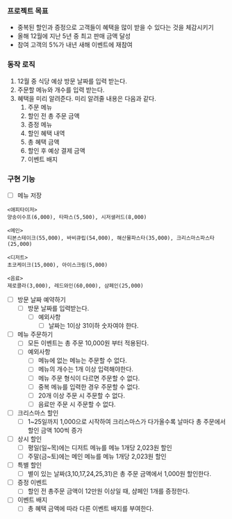 ### 프로젝트 목표

- 중복된 할인과 증정으로 고객들이 혜택을 많이 받을 수 있다는 것을 체감시키기
- 올해 12월에 지난 5년 중 최고 판매 금액 달성
- 참여 고객의 5%가 내년 새해 이벤트에 재참여

### 동작 로직

1. 12월 중 식당 예상 방문 날짜를 입력 받는다.
2. 주문할 메뉴와 개수를 입력 받는다.
3. 혜택을 미리 알려준다. 미리 알려줄 내용은 다음과 같다.
    1. 주문 메뉴
    2. 할인 전 총 주문 금액
    3. 증정 메뉴
    4. 할인 혜택 내역
    5. 총 혜택 금액
    6. 할인 후 예상 결제 금액
    7. 이벤트 배지

### 구현 기능
- [ ] 메뉴 저장
```text
<애피타이저>
양송이수프(6,000), 타파스(5,500), 시저샐러드(8,000)

<메인>
티본스테이크(55,000), 바비큐립(54,000), 해산물파스타(35,000), 크리스마스파스타(25,000)

<디저트>
초코케이크(15,000), 아이스크림(5,000)

<음료>
제로콜라(3,000), 레드와인(60,000), 샴페인(25,000)
```
- [ ] 방문 날짜 예약하기
  - [ ] 방문 날짜를 입력받는다.
    - [ ] 예외사항
      - [ ] 날짜는 1이상 31이하 숫자여야 한다.
- [ ] 메뉴 주문하기
  - [ ] 모든 이벤트는 총 주문 10,000원 부터 적용된다.
  - [ ] 예외사항
    - [ ] 메뉴에 없는 메뉴는 주문할 수 없다.
    - [ ] 메뉴의 개수는 1개 이상 입력해야한다.
    - [ ] 메뉴 주문 형식이 다르면 주문할 수 없다.
    - [ ] 중복 메뉴를 입력한 경우 주문할 수 없다.
    - [ ] 20개 이상 주문 시 주문할 수 없다.
    - [ ] 음료만 주문 시 주문할 수 없다.
- [ ] 크리스마스 할인
  - [ ] 1~25일까지 1,000으로 시작하여 크리스마스가 다가올수록 날마다 총 주문에서 할인 금액 100씩 증가
- [ ] 상시 할인
  - [ ] 평일(일~목)에는 디저트 메뉴를 메뉴 1개당 2,023원 할인
  - [ ] 주말(금~토)에는 메인 메뉴를 메뉴 1개당 2,023원 할인
- [ ] 특별 할인
  - [ ] 별이 있는 날짜(3,10,17,24,25,31)은 총 주문 금액에서 1,000원 할인한다.
- [ ] 증정 이벤트
  - [ ] 할인 전 총주문 금액이 12만원 이상일 때, 샴페인 1개를 증정한다.
- [ ] 이벤트 배지
  - [ ] 총 혜택 금액에 따라 다른 이벤트 배지를 부여한다.